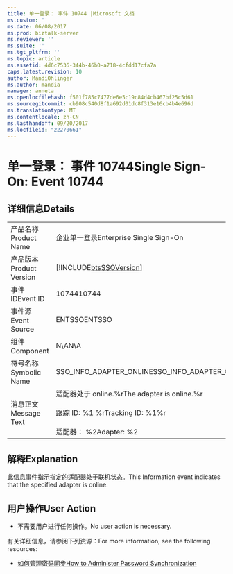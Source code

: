 ```yaml
---
title: 单一登录： 事件 10744 |Microsoft 文档
ms.custom: ''
ms.date: 06/08/2017
ms.prod: biztalk-server
ms.reviewer: ''
ms.suite: ''
ms.tgt_pltfrm: ''
ms.topic: article
ms.assetid: 4d6c7536-344b-46b0-a718-4cfdd17cfa7a
caps.latest.revision: 10
author: MandiOhlinger
ms.author: mandia
manager: anneta
ms.openlocfilehash: f501f785c7477de6e5c19c84d4cb467bf25c5d61
ms.sourcegitcommit: cb908c540d8f1a692d01dc8f313e16cb4b4e696d
ms.translationtype: MT
ms.contentlocale: zh-CN
ms.lasthandoff: 09/20/2017
ms.locfileid: "22270661"
---
```

# <a name="single-sign-on-event-10744"></a><span data-ttu-id="8dd81-102">单一登录： 事件 10744</span><span class="sxs-lookup"><span data-stu-id="8dd81-102">Single Sign-On: Event 10744</span></span>
## <a name="details"></a><span data-ttu-id="8dd81-103">详细信息</span><span class="sxs-lookup"><span data-stu-id="8dd81-103">Details</span></span>  
  
|||  
|-|-|  
|<span data-ttu-id="8dd81-104">产品名称</span><span class="sxs-lookup"><span data-stu-id="8dd81-104">Product Name</span></span>|<span data-ttu-id="8dd81-105">企业单一登录</span><span class="sxs-lookup"><span data-stu-id="8dd81-105">Enterprise Single Sign-On</span></span>|  
|<span data-ttu-id="8dd81-106">产品版本</span><span class="sxs-lookup"><span data-stu-id="8dd81-106">Product Version</span></span>|[!INCLUDE[btsSSOVersion](../includes/btsssoversion-md.md)]|  
|<span data-ttu-id="8dd81-107">事件 ID</span><span class="sxs-lookup"><span data-stu-id="8dd81-107">Event ID</span></span>|<span data-ttu-id="8dd81-108">10744</span><span class="sxs-lookup"><span data-stu-id="8dd81-108">10744</span></span>|  
|<span data-ttu-id="8dd81-109">事件源</span><span class="sxs-lookup"><span data-stu-id="8dd81-109">Event Source</span></span>|<span data-ttu-id="8dd81-110">ENTSSO</span><span class="sxs-lookup"><span data-stu-id="8dd81-110">ENTSSO</span></span>|  
|<span data-ttu-id="8dd81-111">组件</span><span class="sxs-lookup"><span data-stu-id="8dd81-111">Component</span></span>|<span data-ttu-id="8dd81-112">N\A</span><span class="sxs-lookup"><span data-stu-id="8dd81-112">N\A</span></span>|  
|<span data-ttu-id="8dd81-113">符号名称</span><span class="sxs-lookup"><span data-stu-id="8dd81-113">Symbolic Name</span></span>|<span data-ttu-id="8dd81-114">SSO_INFO_ADAPTER_ONLINE</span><span class="sxs-lookup"><span data-stu-id="8dd81-114">SSO_INFO_ADAPTER_ONLINE</span></span>|  
|<span data-ttu-id="8dd81-115">消息正文</span><span class="sxs-lookup"><span data-stu-id="8dd81-115">Message Text</span></span>|<span data-ttu-id="8dd81-116">适配器处于 online.%r</span><span class="sxs-lookup"><span data-stu-id="8dd81-116">The adapter is online.%r</span></span><br /><br /> <span data-ttu-id="8dd81-117">跟踪 ID: %1 %r</span><span class="sxs-lookup"><span data-stu-id="8dd81-117">Tracking ID: %1%r</span></span><br /><br /> <span data-ttu-id="8dd81-118">适配器： %2</span><span class="sxs-lookup"><span data-stu-id="8dd81-118">Adapter: %2</span></span>|  
  
## <a name="explanation"></a><span data-ttu-id="8dd81-119">解释</span><span class="sxs-lookup"><span data-stu-id="8dd81-119">Explanation</span></span>  
 <span data-ttu-id="8dd81-120">此信息事件指示指定的适配器处于联机状态。</span><span class="sxs-lookup"><span data-stu-id="8dd81-120">This Information event indicates that the specified adapter is online.</span></span>  
  
## <a name="user-action"></a><span data-ttu-id="8dd81-121">用户操作</span><span class="sxs-lookup"><span data-stu-id="8dd81-121">User Action</span></span>  
  
-   <span data-ttu-id="8dd81-122">不需要用户进行任何操作。</span><span class="sxs-lookup"><span data-stu-id="8dd81-122">No user action is necessary.</span></span>  
  
 <span data-ttu-id="8dd81-123">有关详细信息，请参阅下列资源：</span><span class="sxs-lookup"><span data-stu-id="8dd81-123">For more information, see the following resources:</span></span>  
  
-   [<span data-ttu-id="8dd81-124">如何管理密码同步</span><span class="sxs-lookup"><span data-stu-id="8dd81-124">How to Administer Password Synchronization</span></span>](../core/how-to-administer-password-synchronization.md)